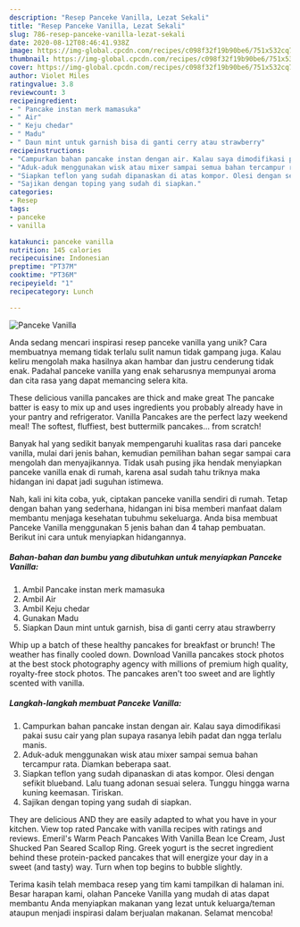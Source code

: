 ```yaml
---
description: "Resep Panceke Vanilla, Lezat Sekali"
title: "Resep Panceke Vanilla, Lezat Sekali"
slug: 786-resep-panceke-vanilla-lezat-sekali
date: 2020-08-12T08:46:41.938Z
image: https://img-global.cpcdn.com/recipes/c098f32f19b90be6/751x532cq70/panceke-vanilla-foto-resep-utama.jpg
thumbnail: https://img-global.cpcdn.com/recipes/c098f32f19b90be6/751x532cq70/panceke-vanilla-foto-resep-utama.jpg
cover: https://img-global.cpcdn.com/recipes/c098f32f19b90be6/751x532cq70/panceke-vanilla-foto-resep-utama.jpg
author: Violet Miles
ratingvalue: 3.8
reviewcount: 3
recipeingredient:
- " Pancake instan merk mamasuka"
- " Air"
- " Keju chedar"
- " Madu"
- " Daun mint untuk garnish bisa di ganti cerry atau strawberry"
recipeinstructions:
- "Campurkan bahan pancake instan dengan air. Kalau saya dimodifikasi pakai susu cair yang plan supaya rasanya lebih padat dan ngga terlalu manis."
- "Aduk-aduk menggunakan wisk atau mixer sampai semua bahan tercampur rata. Diamkan beberapa saat."
- "Siapkan teflon yang sudah dipanaskan di atas kompor. Olesi dengan sefikit blueband. Lalu tuang adonan sesuai selera. Tunggu hingga warna kuning keemasan. Tiriskan."
- "Sajikan dengan toping yang sudah di siapkan."
categories:
- Resep
tags:
- panceke
- vanilla

katakunci: panceke vanilla 
nutrition: 145 calories
recipecuisine: Indonesian
preptime: "PT37M"
cooktime: "PT36M"
recipeyield: "1"
recipecategory: Lunch

---
```



![Panceke Vanilla](https://img-global.cpcdn.com/recipes/c098f32f19b90be6/751x532cq70/panceke-vanilla-foto-resep-utama.jpg)

Anda sedang mencari inspirasi resep panceke vanilla yang unik? Cara membuatnya memang tidak terlalu sulit namun tidak gampang juga. Kalau keliru mengolah maka hasilnya akan hambar dan justru cenderung tidak enak. Padahal panceke vanilla yang enak seharusnya mempunyai aroma dan cita rasa yang dapat memancing selera kita.

These delicious vanilla pancakes are thick and make great The pancake batter is easy to mix up and uses ingredients you probably already have in your pantry and refrigerator. Vanilla Pancakes are the perfect lazy weekend meal! The softest, fluffiest, best buttermilk pancakes… from scratch!

Banyak hal yang sedikit banyak mempengaruhi kualitas rasa dari panceke vanilla, mulai dari jenis bahan, kemudian pemilihan bahan segar sampai cara mengolah dan menyajikannya. Tidak usah pusing jika hendak menyiapkan panceke vanilla enak di rumah, karena asal sudah tahu triknya maka hidangan ini dapat jadi suguhan istimewa.


Nah, kali ini kita coba, yuk, ciptakan panceke vanilla sendiri di rumah. Tetap dengan bahan yang sederhana, hidangan ini bisa memberi manfaat dalam membantu menjaga kesehatan tubuhmu sekeluarga. Anda bisa membuat Panceke Vanilla menggunakan 5 jenis bahan dan 4 tahap pembuatan. Berikut ini cara untuk menyiapkan hidangannya.

<!--inarticleads1-->

##### Bahan-bahan dan bumbu yang dibutuhkan untuk menyiapkan Panceke Vanilla:

1. Ambil  Pancake instan merk mamasuka
1. Ambil  Air
1. Ambil  Keju chedar
1. Gunakan  Madu
1. Siapkan  Daun mint untuk garnish, bisa di ganti cerry atau strawberry


Whip up a batch of these healthy pancakes for breakfast or brunch! The weather has finally cooled down. Download Vanilla pancakes stock photos at the best stock photography agency with millions of premium high quality, royalty-free stock photos. The pancakes aren&#39;t too sweet and are lightly scented with vanilla. 

<!--inarticleads2-->

##### Langkah-langkah membuat Panceke Vanilla:

1. Campurkan bahan pancake instan dengan air. Kalau saya dimodifikasi pakai susu cair yang plan supaya rasanya lebih padat dan ngga terlalu manis.
1. Aduk-aduk menggunakan wisk atau mixer sampai semua bahan tercampur rata. Diamkan beberapa saat.
1. Siapkan teflon yang sudah dipanaskan di atas kompor. Olesi dengan sefikit blueband. Lalu tuang adonan sesuai selera. Tunggu hingga warna kuning keemasan. Tiriskan.
1. Sajikan dengan toping yang sudah di siapkan.


They are delicious AND they are easily adapted to what you have in your kitchen. View top rated Pancake with vanilla recipes with ratings and reviews. Emeril&#39;s Warm Peach Pancakes With Vanilla Bean Ice Cream, Just Shucked Pan Seared Scallop Ring. Greek yogurt is the secret ingredient behind these protein-packed pancakes that will energize your day in a sweet (and tasty) way. Turn when top begins to bubble slightly. 

Terima kasih telah membaca resep yang tim kami tampilkan di halaman ini. Besar harapan kami, olahan Panceke Vanilla yang mudah di atas dapat membantu Anda menyiapkan makanan yang lezat untuk keluarga/teman ataupun menjadi inspirasi dalam berjualan makanan. Selamat mencoba!
